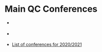 # Main QC Conferences

* []()
* []()

* [List of conferences for 2020/2021](https://waset.org/quantum-computing-conferences)